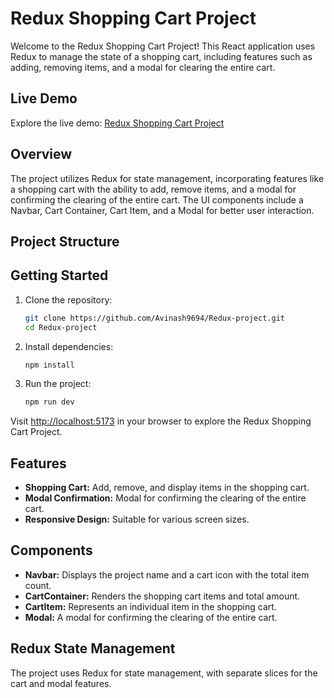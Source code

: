 # Redux Shopping Cart Project

Welcome to the Redux Shopping Cart Project! This React application uses Redux to manage the state of a shopping cart, including features such as adding, removing items, and a modal for clearing the entire cart.

## Live Demo

Explore the live demo: [Redux Shopping Cart Project](https://redux-cart1.netlify.app/)

## Overview

The project utilizes Redux for state management, incorporating features like a shopping cart with the ability to add, remove items, and a modal for confirming the clearing of the entire cart. The UI components include a Navbar, Cart Container, Cart Item, and a Modal for better user interaction.

## Project Structure

## Getting Started

1. Clone the repository:

   ```bash
   git clone https://github.com/Avinash9694/Redux-project.git
   cd Redux-project
   ```

2. Install dependencies:

   ```bash
   npm install
   ```

3. Run the project:

   ```bash
   npm run dev
   ```

Visit [http://localhost:5173](http://localhost:3000) in your browser to explore the Redux Shopping Cart Project.

## Features

- **Shopping Cart:** Add, remove, and display items in the shopping cart.
- **Modal Confirmation:** Modal for confirming the clearing of the entire cart.
- **Responsive Design:** Suitable for various screen sizes.

## Components

- **Navbar:** Displays the project name and a cart icon with the total item count.
- **CartContainer:** Renders the shopping cart items and total amount.
- **CartItem:** Represents an individual item in the shopping cart.
- **Modal:** A modal for confirming the clearing of the entire cart.

## Redux State Management

The project uses Redux for state management, with separate slices for the cart and modal features.
